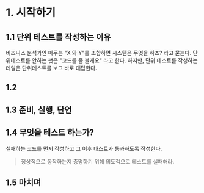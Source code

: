 # 1. 시작하기

## 1.1 단위 테스트를 작성하는 이유

비즈니스 분석가인 매두는 "X 와 Y"를 조합하면 시스템은 무엇을 하죠? 라고 묻는다. 단위테스트를 안하는 팻은 "코드를 좀 볼게요" 라고 한다. 하지만, 단위 테스트를 작성하는 데일은 단위테스트를 보고 바로 대답한다. 

## 1.2 

## 1.3 준비, 실행, 단언

## 1.4 무엇을 테스트 하는가?

실패하는 코드를 먼저 작성하고 그 이후 태스트가 통과하도록 작성한다. 

> 정상적으로 동작하는지 증명하기 위해 의도적으로 테스트를 실패해라. 

## 1.5 마치며

